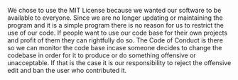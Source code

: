 We chose to use the MIT License because we wanted our software to be available to everyone. Since we are no longer updating or maintaining the program and it is a simple program there is no reason for us to restrict the use of our code. If people want to use our code base for their own projects and profit of them they can rightfully do so. The Code of Conduct is there so we can monitor the code base incase someone decides to change the codebase in order for it to produce or do something offensive or unacceptable. If that is the case it is our responsibility to reject the offensive edit and ban the user who contributed it.

